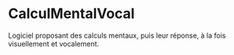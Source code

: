 # CalculMentalVocal
Logiciel proposant des calculs mentaux, puis leur réponse, à la fois visuellement et vocalement.
